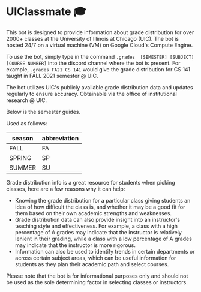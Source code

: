 # UIClassmate 🎓

This bot is designed to provide information about grade distribution for over 2000+ classes at the University of Illinois at Chicago (UIC). The bot is hosted 24/7 on a virtual machine (VM) on Google Cloud's Compute Engine.

To use the bot, simply type in the command `.grades  [SEMESTER] [SUBJECT] [COURSE NUMBER]` into the discord channel where the bot is present. For example, `.grades FA21 CS 141` would give the grade distribution for CS 141 taught in FALL 2021 semester @ UIC.



The bot utilizes UIC's publicly available grade distribution data and updates regularly to ensure accuracy. Obtainable via the office of institutional research @ UIC.

Below is the semester guides.

Used as follows:

|season|abbreviation|
|---|---|
|FALL|FA|
|SPRING|SP|
|SUMMER|SU|

Grade distribution info is a great resource for students when picking classes, here are a few reasons why it can help:

- Knowing the grade distribution for a particular class giving students an idea of how difficult the class is, and whether it may be a good fit for them based on their own academic strengths and weaknesses.
- Grade distribution data can also provide insight into an instructor's teaching style and effectiveness. For example, a class with a high percentage of A grades may indicate that the instructor is relatively lenient in their grading, while a class with a low percentage of A grades may indicate that the instructor is more rigorous.
- Information can also be used to identify trends in certain departments or across certain subject areas, which can be useful information for students as they plan their academic path and select courses.


Please note that the bot is for informational purposes only and should not be used as the sole determining factor in selecting classes or instructors.
